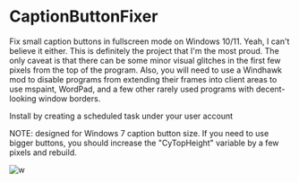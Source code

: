 # CaptionButtonFixer
Fix small caption buttons in fullscreen mode on Windows 10/11. Yeah, I can't believe it either. This is definitely the project that I'm the most proud. The only caveat is that there can be some minor visual glitches in the first few pixels from the top of the program. Also, you will need to use a Windhawk mod to disable programs from extending their frames into client areas to use mspaint, WordPad, and a few other rarely used programs with decent-looking window borders.

Install by creating a scheduled task under your user account

NOTE: designed for Windows 7 caption button size. If you need to use bigger buttons, you should increase the "CyTopHeight" variable by a few pixels and rebuild.

![w](https://user-images.githubusercontent.com/84914212/235566363-9c023c7b-5a7d-463f-a3d1-93f3fe689ad8.png)
